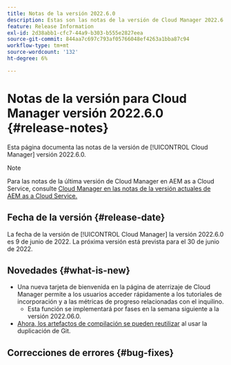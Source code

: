 ```yaml
---
title: Notas de la versión 2022.6.0
description: Estas son las notas de la versión de Cloud Manager 2022.6.0.
feature: Release Information
exl-id: 2d38abb1-cfc7-44a9-b303-b555e2827eea
source-git-commit: 844aa7c697c793af05766048ef4263a1bba87c94
workflow-type: tm+mt
source-wordcount: '132'
ht-degree: 6%

---
```



# Notas de la versión para Cloud Manager versión 2022.6.0 {#release-notes}

Esta página documenta las notas de la versión de [!UICONTROL Cloud Manager] versión 2022.6.0.

>[!NOTE]
>
>Para las notas de la última versión de Cloud Manager en AEM as a Cloud Service, consulte [Cloud Manager en las notas de la versión actuales de AEM as a Cloud Service.](https://experienceleague.adobe.com/docs/experience-manager-cloud-service/content/implementing/using-cloud-manager/release-notes-cloud-manager/release-notes-cm-current.html)

## Fecha de la versión {#release-date}

La fecha de la versión de [!UICONTROL Cloud Manager] la versión 2022.6.0 es 9 de junio de 2022. La próxima versión está prevista para el 30 de junio de 2022.

## Novedades {#what-is-new}

* Una nueva tarjeta de bienvenida en la página de aterrizaje de Cloud Manager permite a los usuarios acceder rápidamente a los tutoriales de incorporación y a las métricas de progreso relacionadas con el inquilino.
   * Esta función se implementará por fases en la semana siguiente a la versión 2022.06.0.
* [Ahora, los artefactos de compilación se pueden reutilizar](/help/using/setting-up-project.md#build-artifact-reuse) al usar la duplicación de Git.

## Correcciones de errores {#bug-fixes}
